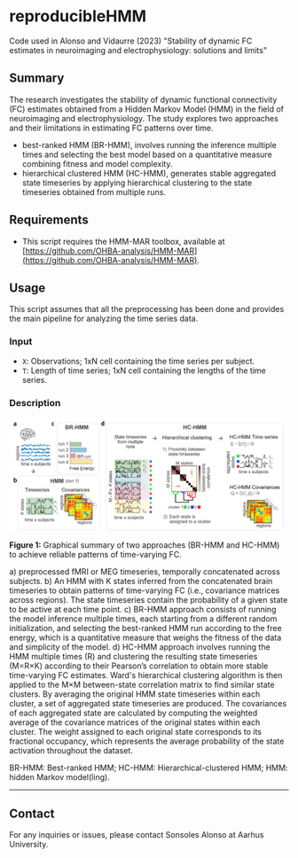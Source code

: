 # reproducibleHMM

Code used in Alonso and Vidaurre (2023) "Stability of dynamic FC estimates in neuroimaging and electrophysiology: solutions and limits"

## Summary

The research investigates the stability of dynamic functional connectivity (FC) estimates obtained from a Hidden Markov Model (HMM) in the field of neuroimaging and electrophysiology. The study explores two approaches and their limitations in estimating FC patterns over time.

- best-ranked HMM (BR-HMM), involves running the inference multiple times and selecting the best model based on a quantitative measure combining fitness and model complexity.
- hierarchical clustered HMM (HC-HMM), generates stable aggregated state timeseries by applying hierarchical clustering to the state timeseries obtained from multiple runs.

## Requirements

- This script requires the HMM-MAR toolbox, available at [https://github.com/OHBA-analysis/HMM-MAR](https://github.com/OHBA-analysis/HMM-MAR).


## Usage

This script assumes that all the preprocessing has been done and provides the main pipeline for analyzing the time series data.

### Input

- `X`: Observations; 1xN cell containing the time series per subject.
- `T`: Length of time series; 1xN cell containing the lengths of the time series.

### Description

![Graphical summary](figure.png)

**Figure 1:** Graphical summary of two approaches (BR-HMM and HC-HMM) to achieve reliable patterns of time-varying FC.

a) preprocessed fMRI or MEG timeseries, temporally concatenated across subjects.
b) An HMM with K states inferred from the concatenated brain timeseries to obtain patterns of time-varying FC (i.e., covariance matrices across regions). The state timeseries contain the probability of a given state to be active at each time point.
c) BR-HMM approach consists of running the model inference multiple times, each starting from a different random initialization, and selecting the best-ranked HMM run according to the free energy, which is a quantitative measure that weighs the fitness of the data and simplicity of the model.
d) HC-HMM approach involves running the HMM multiple times (R) and clustering the resulting state timeseries (M=R×K) according to their Pearson’s correlation to obtain more stable time-varying FC estimates. Ward's hierarchical clustering algorithm is then applied to the M×M between-state correlation matrix to find similar state clusters. By averaging the original HMM state timeseries within each cluster, a set of aggregated state timeseries are produced. The covariances of each aggregated state are calculated by computing the weighted average of the covariance matrices of the original states within each cluster. The weight assigned to each original state corresponds to its fractional occupancy, which represents the average probability of the state activation throughout the dataset.

BR-HMM: Best-ranked HMM; HC-HMM: Hierarchical-clustered HMM; HMM: hidden Markov model(ling).

---

## Contact

For any inquiries or issues, please contact Sonsoles Alonso at Aarhus University.
